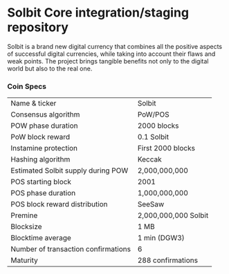 Solbit Core integration/staging repository
=====================================

Solbit is a brand new digital currency that combines all the positive aspects of successful digital currencies, while taking into account their flaws and weak points.
The project brings tangible benefits not only to the digital world but also to the real one.

### Coin Specs

<table>
<tr><td>Name & ticker</td><td>Solbit</td></tr>
<tr><td>Consensus algorithm</td><td>PoW/POS</td></tr>
<tr><td>POW phase duration</td><td>2000 blocks</td></tr>
<tr><td>PoW block reward</td><td>0.1 Solbit</td></tr>
<tr><td>Instamine protection</td><td>First 2000 blocks</td></tr>
<tr><td>Hashing algorithm</td><td>Keccak</td></tr>
<tr><td>Estimated Solbit supply during POW</td><td>2,000,000,000</td></tr>
<tr><td>POS starting block</td><td>2001</td></tr>
<tr><td>POS phase duration</td><td>1,000,000,000</td></tr>
<tr><td>POS block reward distribution</td><td>SeeSaw</td></tr>
<tr><td>Premine</td><td>2,000,000,000 Solbit</td></tr>
<tr><td>Blocksize</td><td>1 MB</td></tr>
<tr><td>Blocktime average</td><td>1 min (DGW3)</td></tr>
<tr><td>Number of transaction confirmations</td><td>6</td></tr>
<tr><td>Maturity</td><td>288 confirmations</td></tr>
</table>

